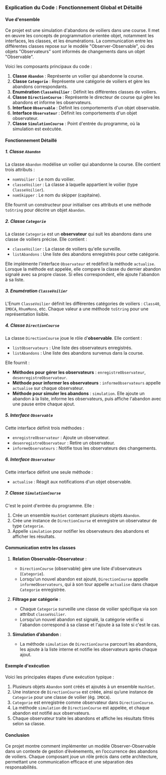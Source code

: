 ### Explication du Code : Fonctionnement Global et Détaillé

#### Vue d'ensemble
Ce projet est une simulation d'abandons de voiliers dans une course. Il met en œuvre les concepts de programmation orientée objet, notamment les interfaces, les classes, et les énumérations. La communication entre les différentes classes repose sur le modèle "Observer-Observable", où des objets "Observateurs" sont informés de changements dans un objet "Observable".

Voici les composants principaux du code :

1. **Classe `Abandon`** : Représente un voilier qui abandonne la course.
2. **Classe `Categorie`** : Représente une catégorie de voiliers et gère les abandons correspondants.
3. **Enumération `ClasseVoilier`** : Définit les différentes classes de voiliers.
4. **Classe `DirectionCourse`** : Représente le directeur de course qui gère les abandons et informe les observateurs.
5. **Interface `Observable`** : Définit les comportements d'un objet observable.
6. **Interface `Observateur`** : Définit les comportements d'un objet observateur.
7. **Classe `SimulationCourse`** : Point d'entrée du programme, où la simulation est exécutée.

#### Fonctionnement Détaillé

##### 1. Classe `Abandon`
La classe `Abandon` modélise un voilier qui abandonne la course. Elle contient trois attributs :
- `nomVoilier` : Le nom du voilier.
- `classeVoilier` : La classe à laquelle appartient le voilier (type `ClasseVoilier`).
- `nomSkipper` : Le nom du skipper (capitaine).

Elle fournit un constructeur pour initialiser ces attributs et une méthode `toString` pour décrire un objet `Abandon`.

##### 2. Classe `Categorie`
La classe `Categorie` est un **observateur** qui suit les abandons dans une classe de voiliers précise. Elle contient :
- `classeVoilier` : La classe de voiliers qu'elle surveille.
- `listAbandons` : Une liste des abandons enregistrés pour cette catégorie.

Elle implémente l'interface `Observateur` et redéfinit la méthode `actualise`. Lorsque la méthode est appelée, elle compare la classe du dernier abandon signalé avec sa propre classe. Si elles correspondent, elle ajoute l'abandon à sa liste.

##### 3. Enumération `ClasseVoilier`
L'Enum `ClasseVoilier` définit les différentes catégories de voiliers : `Class40`, `IMOCA`, `RhumMono`, etc. Chaque valeur a une méthode `toString` pour une représentation lisible.

##### 4. Classe `DirectionCourse`
La classe `DirectionCourse` joue le rôle d'**observable**. Elle contient :
- `listObservateurs` : Une liste des observateurs enregistrés.
- `listAbandons` : Une liste des abandons survenus dans la course.

Elle fournit :
- **Méthodes pour gérer les observateurs** : `enregistreObservateur`, `desenregistreObservateur`.
- **Méthode pour informer les observateurs** : `informeObservateurs` appelle `actualise` sur chaque observateur.
- **Méthode pour simuler les abandons** : `simulation`. Elle ajoute un abandon à la liste, informe les observateurs, puis affiche l'abandon avec une pause entre chaque ajout.

##### 5. Interface `Observable`
Cette interface définit trois méthodes :
- `enregistreObservateur` : Ajoute un observateur.
- `desenregistreObservateur` : Retire un observateur.
- `informeObservateurs` : Notifie tous les observateurs des changements.

##### 6. Interface `Observateur`
Cette interface définit une seule méthode :
- `actualise` : Réagit aux notifications d'un objet observable.

##### 7. Classe `SimulationCourse`
C'est le point d'entrée du programme. Elle :
1. Crée un ensemble `HashSet` contenant plusieurs objets `Abandon`.
2. Crée une instance de `DirectionCourse` et enregistre un observateur de type `Categorie`.
3. Appelle `simulation` pour notifier les observateurs des abandons et afficher les résultats.

#### Communication entre les classes

1. **Relation Observable-Observateur** :
   - `DirectionCourse` (observable) gère une liste d'observateurs (`Categorie`).
   - Lorsqu'un nouvel abandon est ajouté, `DirectionCourse` appelle `informeObservateurs`, qui à son tour appelle `actualise` dans chaque `Categorie` enregistrée.

2. **Filtrage par catégorie** :
   - Chaque `Categorie` surveille une classe de voilier spécifique via son attribut `classeVoilier`.
   - Lorsqu'un nouvel abandon est signalé, la catégorie vérifie si l'abandon correspond à sa classe et l'ajoute à sa liste si c'est le cas.

3. **Simulation d’abandon** :
   - La méthode `simulation` de `DirectionCourse` parcourt les abandons, les ajoute à la liste interne et notifie les observateurs après chaque ajout.

#### Exemple d'exécution
Voici les principales étapes d’une exécution typique :

1. Plusieurs objets `Abandon` sont créés et ajoutés à un ensemble `HashSet`.
2. Une instance de `DirectionCourse` est créée, ainsi qu’une instance de `Categorie` pour une classe de voilier (ég. `IMOCA`).
3. `Categorie` est enregistrée comme observateur dans `DirectionCourse`.
4. La méthode `simulation` de `DirectionCourse` est appelée, et chaque abandon est notifié aux observateurs.
5. Chaque observateur traite les abandons et affiche les résultats filtrés selon sa classe.

#### Conclusion
Ce projet montre comment implémenter un modèle Observer-Observable dans un contexte de gestion d’événements, en l’occurrence des abandons de voiliers. Chaque composant joue un rôle précis dans cette architecture, permettant une communication efficace et une séparation des responsabilités.

